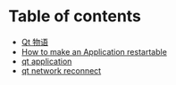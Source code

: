 # Table of contents

* [Qt 物语](README.md)
* [How to make an Application restartable](how-to-make-an-application-restartable.md)
* [qt application](qt-application.md)
* [qt network reconnect](qt-network-reconnect.md)

